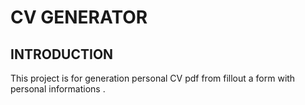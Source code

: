 ﻿# CV GENERATOR
## INTRODUCTION

This project is for generation personal CV pdf from fillout a form with personal informations .



